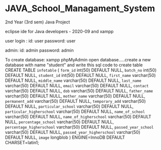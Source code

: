# JAVA_School_Managament_System
2nd Year (3rd sem) Java Project

eclipse ide for Java developers - 2020-09 and xampp

user login : 
id: user 
password: user

admin:
id: admin
password: admin

To create database: xampp phpMyAdmin
open database.....create a new database with name "student"
and write this sql code to create table
CREATE TABLE `infotable` (
  `form_id` int(50) DEFAULT NULL,
  `batch_no` int(50) DEFAULT NULL,
  `student_id` int(50) DEFAULT NULL,
  `first_name` varchar(50) DEFAULT NULL,
  `middle_name` varchar(50) DEFAULT NULL,
  `last_name` varchar(50) DEFAULT NULL,
  `email` varchar(50) DEFAULT NULL,
  `contact` varchar(50) DEFAULT NULL,
  `dob` varchar(50) DEFAULT NULL,
  `father_name` varchar(50) DEFAULT NULL,
  `mother_name` varchar(50) DEFAULT NULL,
  `permanent_add` varchar(50) DEFAULT NULL,
  `temporary_add` varchar(50) DEFAULT NULL,
  `particular_school` varchar(50) DEFAULT NULL,
  `particular_higherschool` varchar(50) DEFAULT NULL,
  `name_of_school` varchar(50) DEFAULT NULL,
  `name_of_higherschool` varchar(50) DEFAULT NULL,
  `percentage_school` varchar(50) DEFAULT NULL,
  `percentage_higherschool` varchar(50) DEFAULT NULL,
  `passed_year_school` varchar(50) DEFAULT NULL,
  `passed_year_higherschool` varchar(50) DEFAULT NULL,
  `image` longblob
) ENGINE=InnoDB DEFAULT CHARSET=latin1;
